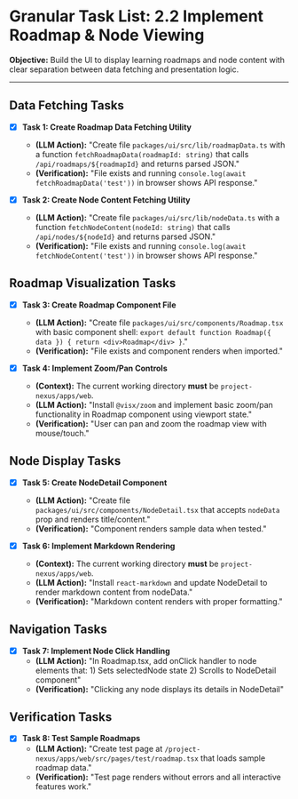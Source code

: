 # Granular Task List: 2.2 Implement Roadmap & Node Viewing

**Objective:** Build the UI to display learning roadmaps and node content with clear separation between data fetching and presentation logic.

---

## Data Fetching Tasks

- [x] **Task 1: Create Roadmap Data Fetching Utility**
    - **(LLM Action):** "Create file `packages/ui/src/lib/roadmapData.ts` with a function `fetchRoadmapData(roadmapId: string)` that calls `/api/roadmaps/${roadmapId}` and returns parsed JSON."
    - **(Verification):** "File exists and running `console.log(await fetchRoadmapData('test'))` in browser shows API response."

- [x] **Task 2: Create Node Content Fetching Utility**
    - **(LLM Action):** "Create file `packages/ui/src/lib/nodeData.ts` with a function `fetchNodeContent(nodeId: string)` that calls `/api/nodes/${nodeId}` and returns parsed JSON."
    - **(Verification):** "File exists and running `console.log(await fetchNodeContent('test'))` in browser shows API response."

## Roadmap Visualization Tasks

- [x] **Task 3: Create Roadmap Component File**
    - **(LLM Action):** "Create file `packages/ui/src/components/Roadmap.tsx` with basic component shell: `export default function Roadmap({ data }) { return <div>Roadmap</div> }`."
    - **(Verification):** "File exists and component renders when imported."

- [x] **Task 4: Implement Zoom/Pan Controls**
    - **(Context):** The current working directory **must** be `project-nexus/apps/web`.
    - **(LLM Action):** "Install `@visx/zoom` and implement basic zoom/pan functionality in Roadmap component using viewport state."
    - **(Verification):** "User can pan and zoom the roadmap view with mouse/touch."

## Node Display Tasks

- [x] **Task 5: Create NodeDetail Component**
    - **(LLM Action):** "Create file `packages/ui/src/components/NodeDetail.tsx` that accepts `nodeData` prop and renders title/content."
    - **(Verification):** "Component renders sample data when tested."

- [x] **Task 6: Implement Markdown Rendering**
    - **(Context):** The current working directory **must** be `project-nexus/apps/web`.
    - **(LLM Action):** "Install `react-markdown` and update NodeDetail to render markdown content from nodeData."
    - **(Verification):** "Markdown content renders with proper formatting."

## Navigation Tasks

- [x] **Task 7: Implement Node Click Handling**
    - **(LLM Action):** "In Roadmap.tsx, add onClick handler to node elements that: 1) Sets selectedNode state 2) Scrolls to NodeDetail component"
    - **(Verification):** "Clicking any node displays its details in NodeDetail"

## Verification Tasks

- [x] **Task 8: Test Sample Roadmaps**
    - **(LLM Action):** "Create test page at `/project-nexus/apps/web/src/pages/test/roadmap.tsx` that loads sample roadmap data."
    - **(Verification):** "Test page renders without errors and all interactive features work."
